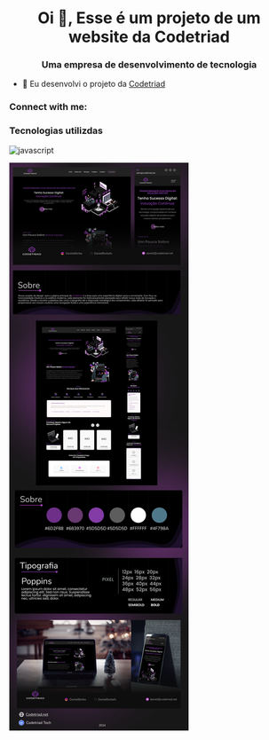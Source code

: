 <h1 align="center">Oi 👋, Esse é um projeto de um website da Codetriad</h1>
<h3 align="center">Uma empresa de desenvolvimento de tecnologia</h3>

- 🔭 Eu desenvolvi o projeto da [Codetriad](codetriad.net)

<h3 align="left">Connect with me:</h3>
<p align="left">
</p>

<h3 align="left">Tecnologias utilizdas</h3>

<img src="https://github.com/DanielBorbafs/repositorio-icons/blob/main/frontend/js-icon.png" alt="javascript" width="40" height="40"/> </a> </p>








![Design completo do site](assets/images/codetriad-system.png)

